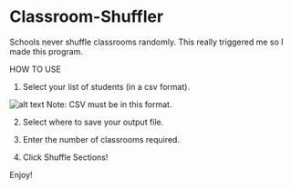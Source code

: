# Classroom-Shuffler

Schools never shuffle classrooms randomly. This really triggered me so I made this program.

HOW TO USE

1. Select your list of students (in a csv format).
   
![alt text](https://i.imgur.com/O0OMjGk.png)
Note: CSV must be in this format.

2. Select where to save your output file.

3. Enter the number of classrooms required.

4. Click Shuffle Sections!

Enjoy!

